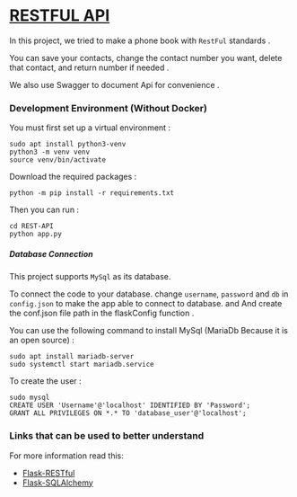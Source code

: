 # [RESTFUL API](https://github.com/flask-restful/flask-restful)

In this project, we tried to make a phone book with ‍‍‍‍‍‍‍`‍RestFul‍` standards .

You can save your contacts, change the contact number you want, delete that contact, and return number if needed .

We also use Swagger to document Api for convenience .

### Development Environment (Without Docker)

You must first set up a virtual environment :

```
sudo apt install python3-venv
python3 -m venv venv
source venv/bin/activate
```

Download the required packages :

```
python -m pip install -r requirements.txt
```

Then you can run :

```
cd REST-API 
python app.py
```

##### Database Connection

This project supports `MySql` as its database. 

To connect the code to your database. change `username`, `password` and `db` in `config.json` to make the app able to connect
to database. and And create the conf.json file path in the flaskConfig function .

You can use the following command to install MySql (MariaDb Because it is an open source) :

```
sudo apt install mariadb-server
sudo systemctl start mariadb.service 
```

To create the user :

```
sudo mysql
CREATE USER 'Username'@'localhost' IDENTIFIED BY 'Password';
GRANT ALL PRIVILEGES ON *.* TO 'database_user'@'localhost';
```

### Links that can be used to better understand 

For more information read this:

* [Flask-RESTful](https://flask-restful.readthedocs.io/en/latest/)
* [Flask-SQLAlchemy](https://flask-sqlalchemy.palletsprojects.com/en/2.x/)

